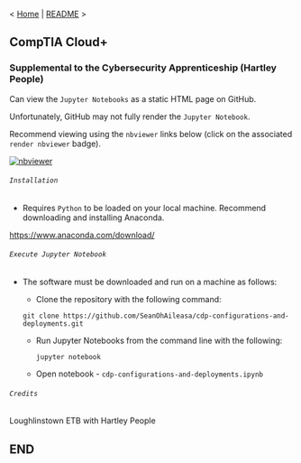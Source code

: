 < [Home](https://github.com/SeanOhAileasa) | [README](https://github.com/SeanOhAileasa/cdp-configurations-and-deployments/blob/main/README.md) >

## CompTIA Cloud+

### Supplemental to the Cybersecurity Apprenticeship (Hartley People)

Can view the ``Jupyter Notebooks`` as a static HTML page on GitHub.

Unfortunately, GitHub may not fully render the ``Jupyter Notebook``.

Recommend viewing using the ``nbviewer`` links below (click on the associated ``render nbviewer`` badge).

[![nbviewer](https://raw.githubusercontent.com/jupyter/design/master/logos/Badges/nbviewer_badge.svg)](https://nbviewer.jupyter.org/github/SeanOhAileasa/cdp-configurations-and-deployments/blob/main/cdp-configurations-and-deployments.ipynb)

###### ``Installation``

- Requires ``Python`` to be loaded on your local machine. Recommend downloading and installing Anaconda.

https://www.anaconda.com/download/

###### ``Execute Jupyter Notebook``

- The software must be downloaded and run on a machine as follows:

	- Clone the repository with the following command:

	``git clone https://github.com/SeanOhAileasa/cdp-configurations-and-deployments.git``

  - Run Jupyter Notebooks from the command line with the following:

	``jupyter notebook``

  - Open notebook - ``cdp-configurations-and-deployments.ipynb``

###### ``Credits``

Loughlinstown ETB with Hartley People

## END